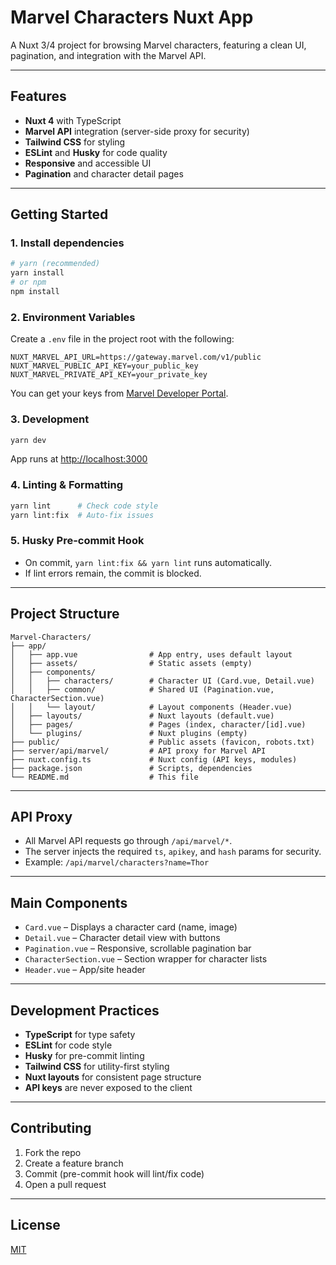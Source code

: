 # Marvel Characters Nuxt App

A Nuxt 3/4 project for browsing Marvel characters, featuring a clean UI, pagination, and integration with the Marvel API.

---

## Features
- **Nuxt 4** with TypeScript
- **Marvel API** integration (server-side proxy for security)
- **Tailwind CSS** for styling
- **ESLint** and **Husky** for code quality
- **Responsive** and accessible UI
- **Pagination** and character detail pages

---

## Getting Started

### 1. Install dependencies
```bash
# yarn (recommended)
yarn install
# or npm
npm install
```

### 2. Environment Variables
Create a `.env` file in the project root with the following:
```env
NUXT_MARVEL_API_URL=https://gateway.marvel.com/v1/public
NUXT_MARVEL_PUBLIC_API_KEY=your_public_key
NUXT_MARVEL_PRIVATE_API_KEY=your_private_key
```
You can get your keys from [Marvel Developer Portal](https://developer.marvel.com/).

### 3. Development
```bash
yarn dev
```
App runs at [http://localhost:3000](http://localhost:3000)

### 4. Linting & Formatting
```bash
yarn lint      # Check code style
yarn lint:fix  # Auto-fix issues
```

### 5. Husky Pre-commit Hook
- On commit, `yarn lint:fix && yarn lint` runs automatically.
- If lint errors remain, the commit is blocked.

---

## Project Structure

```
Marvel-Characters/
├── app/
│   ├── app.vue                # App entry, uses default layout
│   ├── assets/                # Static assets (empty)
│   ├── components/
│   │   ├── characters/        # Character UI (Card.vue, Detail.vue)
│   │   ├── common/            # Shared UI (Pagination.vue, CharacterSection.vue)
│   │   └── layout/            # Layout components (Header.vue)
│   ├── layouts/               # Nuxt layouts (default.vue)
│   ├── pages/                 # Pages (index, character/[id].vue)
│   └── plugins/               # Nuxt plugins (empty)
├── public/                    # Public assets (favicon, robots.txt)
├── server/api/marvel/         # API proxy for Marvel API
├── nuxt.config.ts             # Nuxt config (API keys, modules)
├── package.json               # Scripts, dependencies
└── README.md                  # This file
```

---

## API Proxy
- All Marvel API requests go through `/api/marvel/*`.
- The server injects the required `ts`, `apikey`, and `hash` params for security.
- Example: `/api/marvel/characters?name=Thor`

---

## Main Components
- `Card.vue` – Displays a character card (name, image)
- `Detail.vue` – Character detail view with buttons
- `Pagination.vue` – Responsive, scrollable pagination bar
- `CharacterSection.vue` – Section wrapper for character lists
- `Header.vue` – App/site header

---

## Development Practices
- **TypeScript** for type safety
- **ESLint** for code style
- **Husky** for pre-commit linting
- **Tailwind CSS** for utility-first styling
- **Nuxt layouts** for consistent page structure
- **API keys** are never exposed to the client

---

## Contributing
1. Fork the repo
2. Create a feature branch
3. Commit (pre-commit hook will lint/fix code)
4. Open a pull request

---

## License
[MIT](LICENSE)
